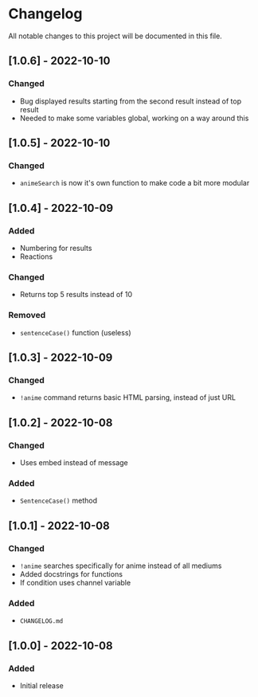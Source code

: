 # Changelog
All notable changes to this project will be documented in this file.

## [1.0.6] - 2022-10-10
### Changed
- Bug displayed results starting from the second result instead of top result
- Needed to make some variables global, working on a way around this

## [1.0.5] - 2022-10-10
### Changed
- `animeSearch` is now it's own function to make code a bit more modular

## [1.0.4] - 2022-10-09
### Added
- Numbering for results
- Reactions

### Changed
- Returns top 5 results instead of 10

### Removed
- `sentenceCase()` function (useless)

## [1.0.3] - 2022-10-09
### Changed
- `!anime` command returns basic HTML parsing, instead of just URL


## [1.0.2] - 2022-10-08
### Changed
- Uses embed instead of message

### Added
- `SentenceCase()` method

## [1.0.1] - 2022-10-08
### Changed
- `!anime` searches specifically for anime instead of all mediums
- Added docstrings for functions
- If condition uses channel variable

### Added
- `CHANGELOG.md`

## [1.0.0] - 2022-10-08
### Added
- Initial release